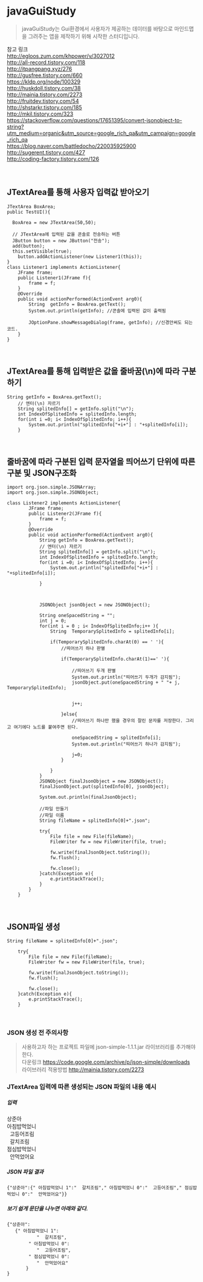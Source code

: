 # javaGuiStudy
> javaGuiStudy는 Gui환경에서 사용자가 제공하는 데이터를 바탕으로 마인드맵을 그려주는 앱을 제작하기 위해 시작한 스터디입니다.

참고 링크 <br/>
http://egloos.zum.com/khpower/v/3027012 <br/>
http://all-record.tistory.com/118 <br/>
http://itpangpang.xyz/276 <br/>
http://gusfree.tistory.com/660 <br/>
https://kldp.org/node/100329 <br/>
http://huskdoll.tistory.com/38 <br/>
http://mainia.tistory.com/2273 <br/>
http://fruitdev.tistory.com/54 <br/>
http://shstarkr.tistory.com/185 <br/>
http://mkil.tistory.com/323 <br/>
https://stackoverflow.com/questions/17651395/convert-jsonobject-to-string?utm_medium=organic&utm_source=google_rich_qa&utm_campaign=google_rich_qa <br/>
https://blog.naver.com/battledocho/220035925900</br>
http://sugerent.tistory.com/427</br>
http://coding-factory.tistory.com/126</br>
<br/><br/>

## JTextArea를 통해 사용자 입력값 받아오기
```
JTextArea BoxArea;
public TestUI(){

  BoxArea = new JTextArea(50,50);
  
  // JTextArea에 입력된 값을 콘솔로 전송하는 버튼
  JButton button = new JButton("전송");
  add(button);
  this.setVisible(true);
	button.addActionListener(new Listener1(this));
}
class Listener1 implements ActionListener{
	JFrame frame;
	public Listener1(JFrame f){
		frame = f;
	}
	@Override
	public void actionPerformed(ActionEvent arg0){
		String  getInfo = BoxArea.getText();
		System.out.println(getInfo); //콘솔에 입력된 값이 출력됨
		
		JOptionPane.showMessageDialog(frame, getInfo); //신경안써도 되는 코드.
	}
}

```
</br>

## JTextArea를 통해 입력받은 값을 줄바꿈(\n)에 따라 구분하기
```
String getInfo = BoxArea.getText();
	// 엔터(\n) 자르기
	String splitedInfo[] = getInfo.split("\n");
	int IndexOfSplitedInfo = splitedInfo.length;
	for(int i =0; i< IndexOfSplitedInfo; i++){
		System.out.println("splitedInfo["+i+"] : "+splitedInfo[i]);				
	}
```
</br>

## 줄바꿈에 따라 구분된 입력 문자열을 띄어쓰기 단위에 따른 구분 및 JSON구조화
```
import org.json.simple.JSONArray;
import org.json.simple.JSONObject;

class Listener2 implements ActionListener{
		JFrame frame;
		public Listener2(JFrame f){
			frame = f;
		}
		@Override
		public void actionPerformed(ActionEvent arg0){
			String getInfo = BoxArea.getText();
			// 엔터(\n) 자르기
			String splitedInfo[] = getInfo.split("\n");
			int IndexOfSplitedInfo = splitedInfo.length;
			for(int i =0; i< IndexOfSplitedInfo; i++){
				System.out.println("splitedInfo["+i+"] : "+splitedInfo[i]);
				
			}
			
		
			
			JSONObject jsonObject = new JSONObject();
			
			String oneSpacedString = "";
			int j = 0;
			for(int i = 0 ; i< IndexOfSplitedInfo;i++ ){
				String	TemporarySplitedInfo = splitedInfo[i];
				
				if(TemporarySplitedInfo.charAt(0) == ' '){
					//띄어쓰기 하나 판별
					
					if(TemporarySplitedInfo.charAt(1)==' '){
						
						//띄어쓰기 두개 판별 
						System.out.println("띄어쓰기 두개가 감지됨");
						jsonObject.put(oneSpacedString + " "+ j, TemporarySplitedInfo);

						
						j++;
				
					}else{
						//띄어쓰기 하나만 했을 경우의 잘린 문자를 저장한다. 그리고 여기에다 노드를 붙여주면 된다.

						oneSpacedString = splitedInfo[i];
						System.out.println("띄어쓰기 하나가 감지됨");

						j=0;
					}
					
				}
			}
			JSONObject finalJsonObject = new JSONObject();
			finalJsonObject.put(splitedInfo[0], jsonObject);
			
			System.out.println(finalJsonObject);
			
			//파일 만들기 
			//파일 이름
			String fileName = splitedInfo[0]+".json";
			
			try{
				File file = new File(fileName);
				FileWriter fw = new FileWriter(file, true);
				
				fw.write(finalJsonObject.toString());
				fw.flush();
				
				fw.close();
			}catch(Exception e){
				e.printStackTrace();
			}
		}
	}
```
</br>

## JSON파일 생성
```
String fileName = splitedInfo[0]+".json";
			
	try{
		File file = new File(fileName);
		FileWriter fw = new FileWriter(file, true);
				
		fw.write(finalJsonObject.toString());
		fw.flush();
				
		fw.close();
	}catch(Exception e){
		e.printStackTrace();
	}
```
</br>

### JSON 생성 전 주의사항
>사용하고자 하는 프로젝트 파일에 json-simple-1.1.1.jar 라이브러리를 추가해야한다.</br>
>다운링크 https://code.google.com/archive/p/json-simple/downloads </br>
>라이브러리 적용방법 http://mainia.tistory.com/2273 </br>

### JTextArea 입력에 따른 생성되는 JSON 파일의 내용 예시
##### 입력 
상준아</br>
  아침밥먹었니</br>
    고등어조림</br>
    갈치조림</br>
  점심밥먹었니</br>
    안먹었어요</br>
 ##### JSON 파일 결과
 ```
 {"상준아":{" 아침밥먹었니 1":"  갈치조림"," 아침밥먹었니 0":"  고등어조림"," 점심밥먹었니 0":"  안먹었어요"}}
 ```
 ##### 보기 쉽게 문단을 나누면 아래와 같다.
 ```
 {"상준아":
 	{" 아침밥먹었니 1":
		 	"  갈치조림",
		 " 아침밥먹었니 0":
	 		"  고등어조림",
		 " 점심밥먹었니 0":
	 		"  안먹었어요"
		}
}
 ```
